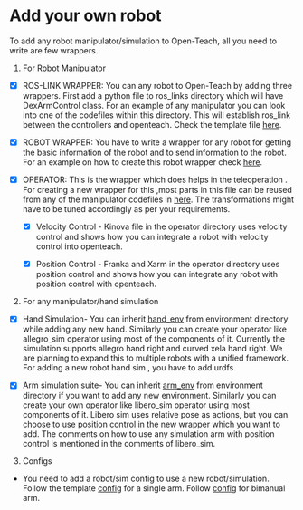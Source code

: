 # Add your own robot

To add any robot manipulator/simulation to Open-Teach, all you need to write are few wrappers.

1. For Robot Manipulator

- [x] ROS-LINK WRAPPER: You can any robot to Open-Teach by adding three wrappers. First add a python file to ros_links directory which will have DexArmControl class. For an example of any manipulator you can look into one of the codefiles within this directory. This will establish ros_link between the controllers and openteach. Check the template file [here](https://github.com/aadhithya14/Open-Teach/blob/main/openteach/ros_links/ros_link.py). 

- [x] ROBOT WRAPPER: You have to write a wrapper for any robot for getting the basic information of the robot and to send information to the robot. For an example on how to create this robot wrapper check [here](https://github.com/aadhithya14/Open-Teach/blob/main/openteach/robot/robot.py).

- [x] OPERATOR: This is the wrapper which does helps in the teleoperation . For creating a new wrapper for this ,most parts in this file can be reused from any of the manipulator codefiles in [here](https://github.com/aadhithya14/Open-Teach/tree/main/openteach/components/operators/template.py). The transformations might have to be tuned accordingly as per your requirements. 
    - [x] Velocity Control - Kinova file in the operator directory uses velocity control and shows how you can integrate a robot with velocity control into openteach.

    - [x] Position Control - Franka and Xarm in the operator directory uses position control and shows how you can integrate any robot with position control with openteach.


2. For any manipulator/hand simulation

- [x] Hand Simulation- You can inherit [hand_env](https://github.com/aadhithya14/Open-Teach/blob/main/openteach/components/environment/hand_env.py) from environment directory while adding any new hand. Similarly you can create your operator like allegro_sim operator using most of the components of it. Currently the simulation supports allegro hand right and curved xela hand right. We are planning to expand this to multiple robots with a unified framework. For adding a new robot hand sim , you have to add urdfs  

- [x] Arm simulation suite- You can inherit [arm_env](https://github.com/aadhithya14/Open-Teach/blob/main/openteach/components/environment/arm_env.py) from environment directory if you want to add any new environment.
Similarly you can create your own operator like libero_sim operator using most components of it. Libero sim uses relative pose as actions, but you can choose to use position control in the new wrapper which you want to add. The comments on how to use any simulation arm with position control is mentioned in the comments of libero_sim.

3. Configs

- You need to add a robot/sim config to use a new robot/simulation. Follow the template [config](configs/robot/template_robot) for a single arm. Follow [config](configs/robot/bimanual) for bimanual arm.